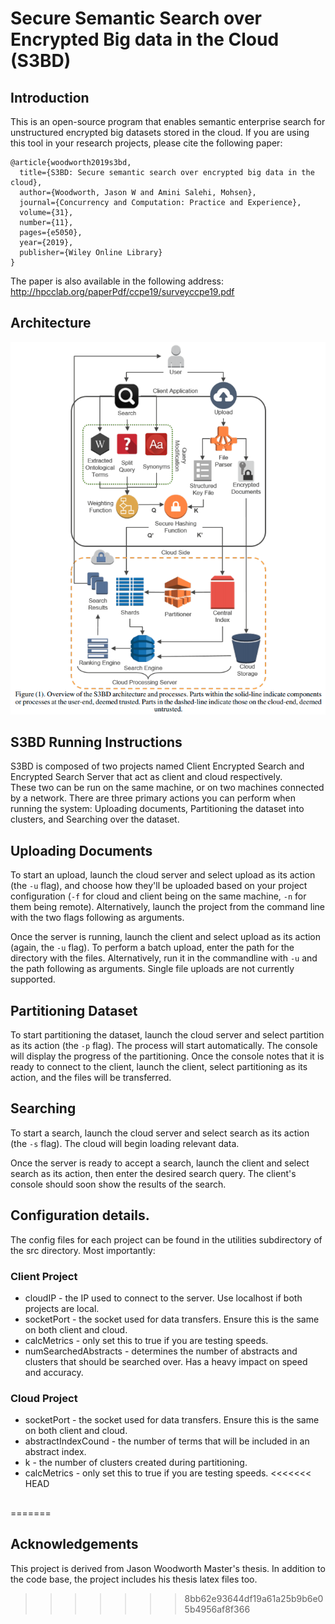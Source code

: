 # Secure Semantic Search over Encrypted Big data in the Cloud (S3BD)

## Introduction
This is an open-source program that enables semantic enterprise search for unstructured encrypted big datasets stored in the cloud. 
If you are using this tool in your research projects, please cite the following paper:
```
@article{woodworth2019s3bd,
  title={S3BD: Secure semantic search over encrypted big data in the cloud},
  author={Woodworth, Jason W and Amini Salehi, Mohsen},
  journal={Concurrency and Computation: Practice and Experience},
  volume={31},
  number={11},
  pages={e5050},
  year={2019},
  publisher={Wiley Online Library}
}
```
The paper is also available in the following address:
http://hpcclab.org/paperPdf/ccpe19/surveyccpe19.pdf
## Architecture
<p align="center"><img src="archi.png"></p>


## S3BD Running Instructions

S3BD is composed of two projects named Client Encrypted Search and Encrypted Search Server that act as client and cloud respectively.  
These two can be run on the same machine, or on two machines connected by a network.  There are three primary actions you can perform when running the system: Uploading documents, Partitioning the dataset into clusters, and Searching over the dataset.

## Uploading Documents

To start an upload, launch the cloud server and select upload as its action (the ``` -u ``` flag), and choose how they'll be uploaded based on your project configuration (``` -f ``` for cloud and client being on the same machine, ``` -n ``` for them being remote). Alternatively, launch the project from the command line with the two flags following as arguments.

Once the server is running, launch the client and select upload as its action (again, the ``` -u ``` flag).  To perform a batch upload, enter the path for the directory with the files.  Alternatively, run it in the commandline with ``` -u ``` and the path following as arguments.  Single file uploads are not currently supported.

## Partitioning Dataset

To start partitioning the dataset, launch the cloud server and select partition as its action (the ``` -p ``` flag).  The process will start automatically.  The console will display the progress of the partitioning.  Once the console notes that it is ready to connect to the client, launch the client, select partitioning as its action, and the files will be transferred.

## Searching

To start a search, launch the cloud server and select search as its action (the ``` -s ``` flag).  The cloud will begin loading relevant data.

Once the server is ready to accept a search, launch the client and select search as its action, then enter the desired search query.  The client's console should soon show the results of the search.

## Configuration details.

The config files for each project can be found in the utilities subdirectory of the src directory.  Most importantly:

### Client Project

  * cloudIP - the IP used to connect to the server. Use localhost if both projects are local.
  * socketPort - the socket used for data transfers. Ensure this is the same on both client and cloud.
  * calcMetrics - only set this to true if you are testing speeds.
  * numSearchedAbstracts - determines the number of abstracts and clusters that should be searched over.  Has a heavy impact on speed and accuracy.
  
### Cloud Project

  * socketPort - the socket used for data transfers.  Ensure this is the same on both client and cloud.
  * abstractIndexCound - the number of terms that will be included in an abstract index.
  * k - the number of clusters created during partitioning.
  * calcMetrics - only set this to true if you are testing speeds.
<<<<<<< HEAD

##
=======
  
 ## Acknowledgements
 This project is derived from Jason Woodworth Master's thesis. In addition to the code base, the project includes his thesis latex files too.
>>>>>>> 8bb62e93644df19a61a25b9b6e05b4956af8f366
